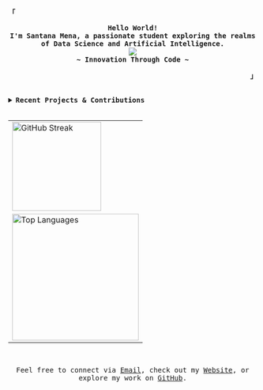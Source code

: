 <!-- Santana Mena's Fresh GitHub Profile -->
<div align="justify">

<!-- Profile Header -->
<p align="left"><strong><samp>「</samp></strong></p>
  <p align="center">
    <samp>
      <b>
        Hello World!
      <br>
        I'm Santana Mena, a passionate student exploring the realms of Data Science and Artificial Intelligence.
      </b>
      <br>
        <image src="https://readme-typing-svg.demolab.com?font=Fira+Code&size=18&color=56D364&center=true&width=450&height=50&lines=Creating+innovative+solutions;+One+line+of+code+at+a+time">
      <br>
      <b>
        ~ Innovation Through Code ~
      </b>
    </samp>
  </p>
<p align="right"><strong><samp>」</samp></strong></p>

<br>

<!-- Project Showcase -->
<details>
<summary><samp><b>Recent Projects & Contributions</b></samp></summary>
  <ul>
    <li><a href="https://github.com/santanamnaa/SmartTraffic">Project 1: AI-Powered Smart Traffic System</a></li>
    <li><a href="https://github.com/santanamnaa/identik">Project 2: Blockchain-based Identity Management</a></li>
    <li><a href="https://github.com/santanamnaa/simjang">Project 3: Heart Disease Prediction</a></li>
  </ul>
</details>

<br>

<!-- Github Stats & Streaks -->
<div align="center">
  <table>
    <tr>
      <td><a href="https://github.com/santanamnaa"><img height="180px" alt="GitHub Streak" src="https://streak-stats.demolab.com?user=santanamnaa&theme=gruvbox&hide_border=true"/></a></td>
    </tr>
    <tr>
      <td colspan="2"><a href="#--------"><img height="256px" align="center" alt="Top Languages" src="https://github-readme-stats.vercel.app/api/top-langs/?username=santanamnaa&layout=compact&hide_border=true&theme=gruvbox"/></a></td>
    </tr>
  </table>
</div>

<br>

<!-- Contact Info -->
<p align="center">
  <samp>  
    Feel free to connect via <a href="mailto:santanamnaa.dev@gmail.com">Email</a>, check out my <a href="https://santanamena.com">Website</a>, or explore my work on <a href="https://github.com/santanamnaa">GitHub</a>.
  </samp>
</p>

</div>
